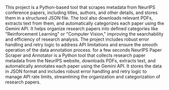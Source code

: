 This project is a Python-based tool that scrapes metadata from NeurIPS conference papers, including titles, authors, and other details, and stores them in a structured JSON file. The tool also downloads relevant PDFs, extracts text from them, and automatically categorizes each paper using the Gemini API. It helps organize research papers into defined categories like "Reinforcement Learning" or "Computer Vision," improving the searchability and efficiency of research analysis. The project includes robust error handling and retry logic to address API limitations and ensure the smooth operation of the data annotation process. for a few seconds
NeurIPS Paper Scraper and Annotator is a Python tool that collects research paper metadata from the NeurIPS website, downloads PDFs, extracts text, and automatically annotates each paper using the Gemini API. It stores the data in JSON format and includes robust error handling and retry logic to manage API rate limits, streamlining the organization and categorization of research papers.
